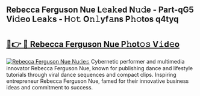 ## Rebecca Ferguson Nue L𝚎a𝚔ed N𝚞𝚍e - Part-qG5 Vi𝚍𝚎o L𝚎a𝚔s - H𝚘𝚝 O𝚗𝚕yf𝚊ns P𝚑𝚘tos q4tyq

# <h2><a href="http://kf39s0.oniu.top/?m=Rebecca+Ferguson+Nue">🔗👉 🔴 Rebecca Ferguson Nue P𝚑ot𝚘𝚜 V𝚒d𝚎o</a></h2>

[![Rebecca Ferguson Nue Nu𝚍e𝚜](https://i.imgur.com/0qMVB7G.gif)](http://kf39s0.oniu.top/?m=Rebecca+Ferguson+Nue)
Cybernetic performer and multimedia innovator Rebecca Ferguson Nue, known for publishing dance and lifestyle tutorials through viral dance sequences and compact clips. Inspiring entrepreneur Rebecca Ferguson Nue, famed for their innovative business ideas and commitment to success.  
